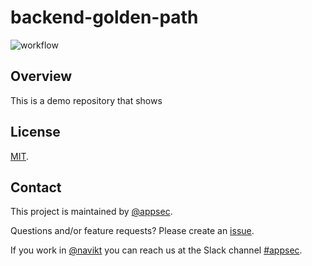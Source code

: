 # backend-golden-path

![workflow](https://github.com/navikt/backend-golden-path/actions/workflows/main.yaml/badge.svg)

## Overview
This is a demo repository that shows 

## License
[MIT](LICENSE).

## Contact

This project is maintained by [@appsec](https://github.com/orgs/navikt/teams/appsec).

Questions and/or feature requests? Please create an [issue](https://github.com/navikt/appsec-stats/issues).

If you work in [@navikt](https://github.com/navikt) you can reach us at the Slack channel [#appsec](https://nav-it.slack.com/archives/C06P91VN27M).


